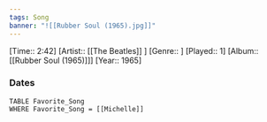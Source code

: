```yaml
---
tags: Song  
banner: "![[Rubber Soul (1965).jpg]]"
---
```

[Time:: 2:42]
[Artist:: [[The Beatles]] ]
[Genre:: ]
[Played:: 1]
[Album:: [[Rubber Soul (1965)]]]
[Year:: 1965]
### Dates
````dataview
TABLE Favorite_Song
WHERE Favorite_Song = [[Michelle]]
````